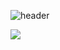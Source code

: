 ![header](https://capsule-render.vercel.app/api?type=cylinder&color=808080&height=300&section=header&text=GOEUN!&fontSize=90)

<a href="[https://blog.naver.com/kge5087 url]" target="_blank"><img src="https://img.shields.io/badge/NAVER BLOG-03C75A?style=flat-square&logo=[4. BLOG]&logoColor=white"/></a>
